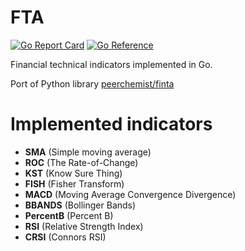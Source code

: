 # FTA

[![Go Report Card](https://goreportcard.com/badge/github.com/WinPooh32/fta)](https://goreportcard.com/report/github.com/WinPooh32/fta)
[![Go Reference](https://pkg.go.dev/badge/github.com/WinPooh32/fta.svg)](https://pkg.go.dev/github.com/WinPooh32/fta)

Financial technical indicators implemented in Go.

Port of Python library [peerchemist/finta](https://github.com/peerchemist/finta)

# Implemented indicators

- **SMA** (Simple moving average)
- **ROC** (The Rate-of-Change)
- **KST** (Know Sure Thing)
- **FISH** (Fisher Transform)
- **MACD** (Moving Average Convergence Divergence)
- **BBANDS** (Bollinger Bands)
- **PercentB** (Percent B)
- **RSI** (Relative Strength Index)
- **CRSI** (Connors RSI)
